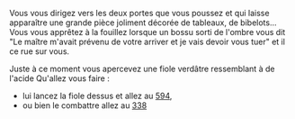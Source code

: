 Vous vous dirigez vers les deux portes que vous poussez et qui laisse apparaître une grande pièce joliment décorée de tableaux, de bibelots... Vous vous apprêtez à la fouillez lorsque un bossu sorti de l'ombre vous dit "Le maître m'avait prévenu de votre arriver et je vais devoir vous tuer" et il ce rue sur vous. 

Juste à ce moment vous apercevez une fiole verdâtre ressemblant à de l'acide Qu'allez vous faire : 

- lui lancez la fiole dessus et allez au [594](594), 
- ou bien le combattre allez au [338](338) 

